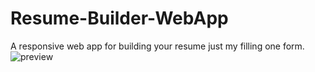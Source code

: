 # Resume-Builder-WebApp
A responsive web app for building your resume just my filling one form.
![preview](https://user-images.githubusercontent.com/88632352/169235110-f13efd74-6c6b-4889-ab45-82598bc2ffff.png)
